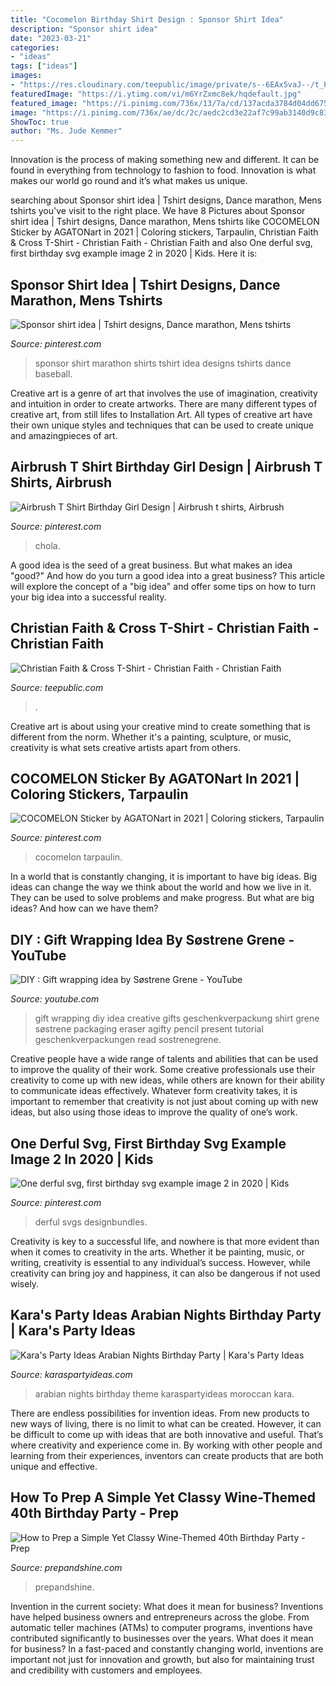 ```yaml
---
title: "Cocomelon Birthday Shirt Design : Sponsor Shirt Idea"
description: "Sponsor shirt idea"
date: "2023-03-21"
categories:
- "ideas"
tags: ["ideas"]
images:
- "https://res.cloudinary.com/teepublic/image/private/s--6EAx5vaJ--/t_Preview/b_rgb:191919,c_lpad,f_jpg,h_630,q_90,w_1200/v1587217716/production/designs/9229517_0.jpg"
featuredImage: "https://i.ytimg.com/vi/m6YrZxmc8ek/hqdefault.jpg"
featured_image: "https://i.pinimg.com/736x/13/7a/cd/137acda3784d04dd675127ef1a8174f7.jpg"
image: "https://i.pinimg.com/736x/ae/dc/2c/aedc2cd3e22af7c99ab3140d9c8301fa.jpg"
ShowToc: true
author: "Ms. Jude Kemmer"
---
```



Innovation is the process of making something new and different. It can be found in everything from technology to fashion to food. Innovation is what makes our world go round and it’s what makes us unique.

	

		
searching about Sponsor shirt idea | Tshirt designs, Dance marathon, Mens tshirts you've visit to the right place. We have 8 Pictures about Sponsor shirt idea | Tshirt designs, Dance marathon, Mens tshirts like COCOMELON Sticker by AGATONart in 2021 | Coloring stickers, Tarpaulin, Christian Faith &amp; Cross T-Shirt - Christian Faith - Christian Faith and also One derful svg, first birthday svg example image 2 in 2020 | Kids. Here it is:
		
    
## Sponsor Shirt Idea | Tshirt Designs, Dance Marathon, Mens Tshirts

<img loading=lazy src="https://i.pinimg.com/736x/b4/db/ec/b4dbeca332ddc34f40520e46d96febdb.jpg" onerror="this.onerror=null;this.src='https://tse3.mm.bing.net/th?id=OIP.HPLLyu1FkYaPijAe2SA7FAHaJ3&amp;pid=15.1';" alt="Sponsor shirt idea | Tshirt designs, Dance marathon, Mens tshirts">

_Source: pinterest.com_

>sponsor shirt marathon shirts tshirt idea designs tshirts dance baseball. 

	

Creative art is a genre of art that involves the use of imagination, creativity and intuition in order to create artworks. There are many different types of creative art, from still lifes to Installation Art. All types of creative art have their own unique styles and techniques that can be used to create unique and amazingpieces of art.

    
## Airbrush T Shirt Birthday Girl Design | Airbrush T Shirts, Airbrush

<img loading=lazy src="https://i.pinimg.com/736x/13/7a/cd/137acda3784d04dd675127ef1a8174f7.jpg" onerror="this.onerror=null;this.src='https://tse3.mm.bing.net/th?id=OIP.mqIV3xMvID6R9CJlwwm_fgHaGR&amp;pid=15.1';" alt="Airbrush T Shirt Birthday Girl Design | Airbrush t shirts, Airbrush">

_Source: pinterest.com_

>chola. 

	

A good idea is the seed of a great business. But what makes an idea "good?" And how do you turn a good idea into a great business? This article will explore the concept of a "big idea" and offer some tips on how to turn your big idea into a successful reality.

    
## Christian Faith &amp; Cross T-Shirt - Christian Faith - Christian Faith

<img loading=lazy src="https://res.cloudinary.com/teepublic/image/private/s--6EAx5vaJ--/t_Preview/b_rgb:191919,c_lpad,f_jpg,h_630,q_90,w_1200/v1587217716/production/designs/9229517_0.jpg" onerror="this.onerror=null;this.src='https://tse4.mm.bing.net/th?id=OIP.YJpNilvNzCPXJhQ2FY508AHaD4&amp;pid=15.1';" alt="Christian Faith &amp; Cross T-Shirt - Christian Faith - Christian Faith">

_Source: teepublic.com_

>. 

	

Creative art is about using your creative mind to create something that is different from the norm. Whether it's a painting, sculpture, or music, creativity is what sets creative artists apart from others.

    
## COCOMELON Sticker By AGATONart In 2021 | Coloring Stickers, Tarpaulin

<img loading=lazy src="https://i.pinimg.com/736x/ae/dc/2c/aedc2cd3e22af7c99ab3140d9c8301fa.jpg" onerror="this.onerror=null;this.src='https://tse2.mm.bing.net/th?id=OIP.gQDZkD04qN6ff5jeGmHjsQHaHa&amp;pid=15.1';" alt="COCOMELON Sticker by AGATONart in 2021 | Coloring stickers, Tarpaulin">

_Source: pinterest.com_

>cocomelon tarpaulin. 

	

In a world that is constantly changing, it is important to have big ideas. Big ideas can change the way we think about the world and how we live in it. They can be used to solve problems and make progress. But what are big ideas? And how can we have them?

    
## DIY : Gift Wrapping Idea By Søstrene Grene - YouTube

<img loading=lazy src="https://i.ytimg.com/vi/m6YrZxmc8ek/hqdefault.jpg" onerror="this.onerror=null;this.src='https://tse3.mm.bing.net/th?id=OIP.n1vjc5TrU4BW8JIjgNZy1gHaFj&amp;pid=15.1';" alt="DIY : Gift wrapping idea by Søstrene Grene - YouTube">

_Source: youtube.com_

>gift wrapping diy idea creative gifts geschenkverpackung shirt grene søstrene packaging eraser agifty pencil present tutorial geschenkverpackungen read sostrenegrene. 

	

Creative people have a wide range of talents and abilities that can be used to improve the quality of their work. Some creative professionals use their creativity to come up with new ideas, while others are known for their ability to communicate ideas effectively. Whatever form creativity takes, it is important to remember that creativity is not just about coming up with new ideas, but also using those ideas to improve the quality of one’s work.

    
## One Derful Svg, First Birthday Svg Example Image 2 In 2020 | Kids

<img loading=lazy src="https://i.pinimg.com/736x/ae/b1/27/aeb12717f4e08d1b9b0f7451bb5d38c3.jpg" onerror="this.onerror=null;this.src='https://tse3.mm.bing.net/th?id=OIP.AUiuVIEptqUYNpzTXcocvgHaN8&amp;pid=15.1';" alt="One derful svg, first birthday svg example image 2 in 2020 | Kids">

_Source: pinterest.com_

>derful svgs designbundles. 

	

Creativity is key to a successful life, and nowhere is that more evident than when it comes to creativity in the arts. Whether it be painting, music, or writing, creativity is essential to any individual’s success. However, while creativity can bring joy and happiness, it can also be dangerous if not used wisely.

    
## Kara&#039;s Party Ideas Arabian Nights Birthday Party | Kara&#039;s Party Ideas

<img loading=lazy src="https://karaspartyideas.com/wp-content/uploads/2017/12/Arabian-Nights-Birthday-Party-via-Karas-Party-Ideas-KarasPartyIdeas.com_.jpg" onerror="this.onerror=null;this.src='https://tse3.mm.bing.net/th?id=OIP.ckGDAs4Tj7a6R-NyO1imogHaWT&amp;pid=15.1';" alt="Kara&#039;s Party Ideas Arabian Nights Birthday Party | Kara&#039;s Party Ideas">

_Source: karaspartyideas.com_

>arabian nights birthday theme karaspartyideas moroccan kara. 

	

There are endless possibilities for invention ideas. From new products to new ways of living, there is no limit to what can be created. However, it can be difficult to come up with ideas that are both innovative and useful. That’s where creativity and experience come in. By working with other people and learning from their experiences, inventors can create products that are both unique and effective.

    
## How To Prep A Simple Yet Classy Wine-Themed 40th Birthday Party - Prep

<img loading=lazy src="https://www.prepandshine.com/wp-content/uploads/2020/06/wine-party-ideas-768x1024.jpg" onerror="this.onerror=null;this.src='https://tse4.mm.bing.net/th?id=OIP.YKZXiIjiRIV5tQwqfR6FegHaJ4&amp;pid=15.1';" alt="How to Prep a Simple Yet Classy Wine-Themed 40th Birthday Party - Prep">

_Source: prepandshine.com_

>prepandshine. 

	

Invention in the current society: What does it mean for business?
Inventions have helped business owners and entrepreneurs across the globe. From automatic teller machines (ATMs) to computer programs, inventions have contributed significantly to businesses over the years. What does it mean for business? In a fast-paced and constantly changing world, inventions are important not just for innovation and growth, but also for maintaining trust and credibility with customers and employees.

